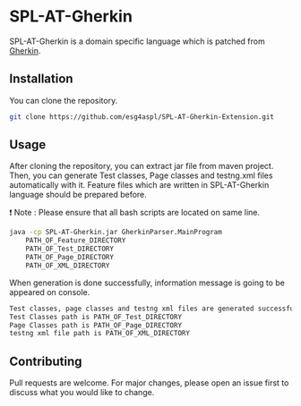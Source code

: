# SPL-AT-Gherkin

SPL-AT-Gherkin is a domain specific language which is patched from [Gherkin](https://cucumber.io/docs/gherkin/). 

## Installation

You can clone the repository.

```bash
git clone https://github.com/esg4aspl/SPL-AT-Gherkin-Extension.git
```

## Usage
After cloning the repository, you can extract jar file from maven project. Then, you can generate Test classes, Page classes and testng.xml files automatically with it.
Feature files which are written in SPL-AT-Gherkin language should be prepared before.

:exclamation: Note : Please ensure that all bash scripts are located on same line. 

```bash
java -cp SPL-AT-Gherkin.jar GherkinParser.MainProgram
    PATH_OF_Feature_DIRECTORY
    PATH_OF_Test_DIRECTORY
    PATH_OF_Page_DIRECTORY
    PATH_OF_XML_DIRECTORY
```
When generation is done successfully, information message is going to be appeared on console.
```bash
Test classes, page classes and testng xml files are generated successfully.
Test Classes path is PATH_OF_Test_DIRECTORY
Page Classes path is PATH_OF_Page_DIRECTORY
testng xml file path is PATH_OF_XML_DIRECTORY
```
## Contributing
Pull requests are welcome. For major changes, please open an issue first to discuss what you would like to change.
